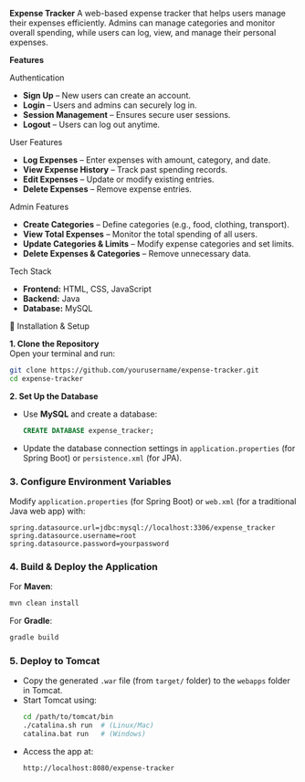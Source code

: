 **Expense Tracker**
A web-based expense tracker that helps users manage their expenses efficiently. Admins can manage categories and monitor overall spending, while users can log, view, and manage their personal expenses.  

**Features**  

Authentication  
- **Sign Up** – New users can create an account.  
- **Login** – Users and admins can securely log in.  
- **Session Management** – Ensures secure user sessions.  
- **Logout** – Users can log out anytime.  

User Features  
- **Log Expenses** – Enter expenses with amount, category, and date.  
- **View Expense History** – Track past spending records.  
- **Edit Expenses** – Update or modify existing entries.  
- **Delete Expenses** – Remove expense entries.  

Admin Features  
- **Create Categories** – Define categories (e.g., food, clothing, transport).  
- **View Total Expenses** – Monitor the total spending of all users.  
- **Update Categories & Limits** – Modify expense categories and set limits.  
- **Delete Expenses & Categories** – Remove unnecessary data.  

Tech Stack  
- **Frontend:** HTML, CSS, JavaScript   
- **Backend:** Java  
- **Database:** MySQL
  
🔧 Installation & Setup  

**1. Clone the Repository**  
Open your terminal and run:  
```bash
git clone https://github.com/yourusername/expense-tracker.git
cd expense-tracker
```

**2. Set Up the Database**  
- Use **MySQL** and create a database:  
  ```sql
  CREATE DATABASE expense_tracker;
  ```
- Update the database connection settings in `application.properties` (for Spring Boot) or `persistence.xml` (for JPA).  

### **3. Configure Environment Variables**  
Modify `application.properties` (for Spring Boot) or `web.xml` (for a traditional Java web app) with:  
```properties
spring.datasource.url=jdbc:mysql://localhost:3306/expense_tracker
spring.datasource.username=root
spring.datasource.password=yourpassword
```

### **4. Build & Deploy the Application**  
For **Maven**:  
```bash
mvn clean install
```
For **Gradle**:  
```bash
gradle build
```

### **5. Deploy to Tomcat**  
- Copy the generated `.war` file (from `target/` folder) to the `webapps` folder in Tomcat.  
- Start Tomcat using:  
  ```bash
  cd /path/to/tomcat/bin
  ./catalina.sh run  # (Linux/Mac)
  catalina.bat run   # (Windows)
  ```
- Access the app at:  
  ```
  http://localhost:8080/expense-tracker
  ```
